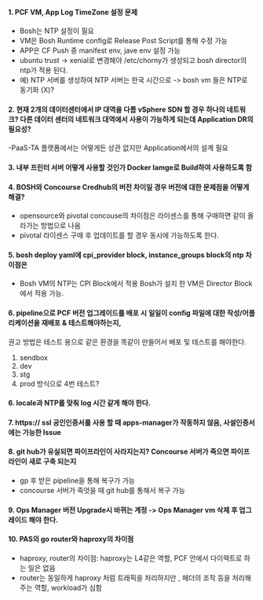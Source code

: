 #### 1. PCF VM, App Log TimeZone 설정 문제
  - Bosh는 NTP 설정이 필요
  - VM은 Bosh Runtime config로 Release Post Script를 통해 수정 가능
  - APP은 CF Push 중 manifest env, jave env 설정 가능
  - ubuntu trust -> xenial로 변경해야 /etc/chorny가 생성되고 bosh director의 ntp가 적용 된다.
  - 예) NTP 서버를 생성하여 NTP 서버는 한국 시간으로 -> bosh vm 들은 NTP로 동기화 (X)?

#### 2. 현재 2개의 데이터센터에서 IP 대역을 다름 vSphere SDN 할 경우 하나의 네트워크? 다른 데이터 센터의 네트워크 대역에서 사용이 가능하게 되는데 Application DR의 필요성?
  -PaaS-TA 플랫폼에서는 어떻게든 상관 없지만 Application에서의 설계 필요
  
#### 3. 내부 프린터 서버 어떻게 사용할 것인가 Docker Iamge로 Build하여 사용하도록 함

#### 4. BOSH와 Concourse Credhub의 버전 차이일 경우 버전에 대한 문제점을 어떻게 해결?
  - opensource와 pivotal concouse의 차이점은 라이센스를 통해 구매하면 같이 올라가는 방법으로 나옴
  - pivotal 라이센스 구매 후 업데이트를 할 경우 동시에 가능하도록 한다.
  
#### 5. bosh deploy yaml에 cpi_provider block, instance_groups block의 ntp 차이점은
  - Bosh VM의 NTP는 CPI Block에서 적용 Bosh가 설치 한 VM은 Director Block에서 적용 가능.

#### 6. pipeline으로 PCF 버전 업그레이드를 배포 시 일일이 config 파일에 대한 작성/어플리케이션을 재배포 & 테스트해야하는지,
권고 방법은 테스트 용으로 같은 환경을 똑같이 만들어서 배포 및 테스트를 해야한다.  
1. sendbox
2. dev
3. stg
4. prod 방식으로 4번 테스트?

#### 6. locale과 NTP를 맞춰 log 시간 같게 해야 한다.

#### 7. https:// ssl 공인인증서를 사용 할 때 apps-manager가 작동하지 않음, 사설인증서에는 가능한 Issue

#### 8. git hub가 유실되면 파이프라인이 사라지는지? Concourse 서버가 죽으면 파이프라인이 새로 구축 되는지
  - gp 후 받은 pipeline을 통해 복구가 가능
  - concourse 서버가 죽엇을 때 git hub를 통해서 복구 가능
  
#### 9. Ops Manager 버전 Upgrade시 바뀌는 계정 -> Ops Manager vm 삭제 후 업그레이드 해야 한다.


#### 10. PAS의 go router와 haproxy의 차이점
  - haproxy, router의 차이점: haproxy는 L4같은 역할, PCF 안에서 다이렉트로 하는 일은 없음
  - router는 동일하게 haproxy 처럼 트래픽을 처리하지만 , 헤더의 조작 등을 처리해주는 역할, workload가 심함
































